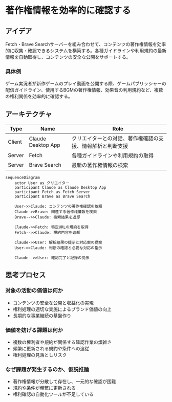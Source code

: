 # 著作権情報を効率的に確認する

## アイデア
Fetch・Brave Searchサーバーを組み合わせて、コンテンツの著作権情報を効率的に収集・確認できるシステムを構築する。各種ガイドラインや利用規約の最新情報を自動取得し、コンテンツの安全な公開をサポートする。<br>

### 具体例
ゲーム実況者が新作ゲームのプレイ動画を公開する際、ゲームパブリッシャーの配信ガイドライン、使用するBGMの著作権情報、効果音の利用規約など、複数の権利関係を効率的に確認する。<br>

## アーキテクチャ

| Type | Name | Role |
|--|--|--|
| Client | Claude Desktop App | クリエイターとの対話、著作権確認の支援、情報解析と判断支援 |
| Server | Fetch | 各種ガイドラインや利用規約の取得 |
| Server | Brave Search | 最新の著作権情報の検索 |

```mermaid
sequenceDiagram
    actor User as クリエイター
    participant Claude as Claude Desktop App
    participant Fetch as Fetch Server
    participant Brave as Brave Search
    
    User->>Claude: コンテンツの著作権確認を依頼
    Claude->>Brave: 関連する著作権情報を検索
    Brave-->>Claude: 検索結果を返却
    
    Claude->>Fetch: 特定URLの規約を取得
    Fetch-->>Claude: 規約内容を返却
    
    Claude->>User: 解析結果の提示と対応案の提案
    User->>Claude: 判断の確認と必要な対応の指示
    
    Claude-->>User: 確認完了と記録の提示
```

## 思考プロセス

### 対象の活動の価値は何か
- コンテンツの安全な公開と収益化の実現
- 権利処理の適切な実施によるブランド価値の向上
- 長期的な事業継続の基盤作り<br>

### 価値を妨げる課題は何か
- 複数の権利者や規約が関係する確認作業の煩雑さ
- 頻繁に更新される規約や条件への追従
- 権利処理の見落としリスク<br>

### なぜ課題が発生するのか、仮説推論
- 著作権情報が分散して存在し、一元的な確認が困難
- 規約や条件が頻繁に更新される
- 権利確認の自動化ツールが不足している<br>
